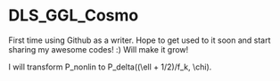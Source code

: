 # DLS_GGL_Cosmo

First time using Github as a writer.
Hope to get used to it soon and start sharing my awesome codes! :) 
Will make it grow!

I will transform P_nonlin to P_delta((\ell + 1/2)/f_k, \chi). 
 
